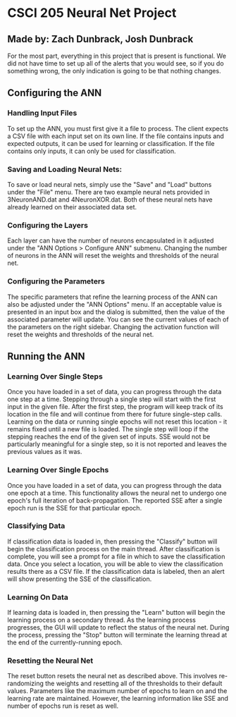 # CSCI 205 Neural Net Project
## Made by: Zach Dunbrack, Josh Dunbrack
For the most part, everything in this project that is present is functional.
We did not have time to set up all of the alerts that you would see, so if you do something wrong, the only indication is going to be that nothing changes.
## Configuring the ANN
### Handling Input Files
To set up the ANN, you must first give it a file to process.
The client expects a CSV file with each input set on its own line.
If the file contains inputs and expected outputs, it can be used for learning or classification.
If the file contains only inputs, it can only be used for classification.
### Saving and Loading Neural Nets:
To save or load neural nets, simply use the "Save" and "Load" buttons under the "File" menu.
There are two example neural nets provided in 3NeuronAND.dat and 4NeuronXOR.dat.
Both of these neural nets have already learned on their associated data set.
### Configuring the Layers
Each layer can have the number of neurons encapsulated in it adjusted under the "ANN Options > Configure ANN" submenu.
Changing the number of neurons in the ANN will reset the weights and thresholds of the neural net.
### Configuring the Parameters
The specific parameters that refine the learning process of the ANN can also be adjusted under the "ANN Options" menu.
If an acceptable value is presented in an input box and the dialog is submitted, then the value of the associated parameter will update.
You can see the current values of each of the parameters on the right sidebar.
Changing the activation function will reset the weights and thresholds of the neural net.
## Running the ANN
### Learning Over Single Steps
Once you have loaded in a set of data, you can progress through the data one step at a time.
Stepping through a single step will start with the first input in the given file.
After the first step, the program will keep track of its location in the file and will continue from there for future single-step calls.
Learning on the data or running single epochs will not reset this location - it remains fixed until a new file is loaded.
The single step will loop if the stepping reaches the end of the given set of inputs.
SSE would not be particularly meaningful for a single step, so it is not reported and leaves the previous values as it was.
### Learning Over Single Epochs
Once you have loaded in a set of data, you can progress through the data one epoch at a time.
This functionality allows the neural net to undergo one epoch's full iteration of back-propagation.
The reported SSE after a single epoch run is the SSE for that particular epoch.
### Classifying Data
If classification data is loaded in, then pressing the "Classify" button will begin the classification process on the main thread.
After classification is complete, you will see a prompt for a file in which to save the classification data.
Once you select a location, you will be able to view the classification results there as a CSV file.
If the classification data is labeled, then an alert will show presenting the SSE of the classification.
### Learning On Data
If learning data is loaded in, then pressing the "Learn" button will begin the learning process on a secondary thread.
As the learning process progresses, the GUI will update to reflect the status of the neural net.
During the process, pressing the "Stop" button will terminate the learning thread at the end of the currently-running epoch.
### Resetting the Neural Net
The reset button resets the neural net as described above.
This involves re-randomizing the weights and resetting all of the thresholds to their default values.
Parameters like the maximum number of epochs to learn on and the learning rate are maintained.
However, the learning information like SSE and number of epochs run is reset as well.